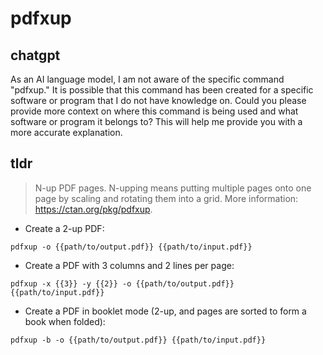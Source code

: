 # pdfxup 
## chatgpt 
As an AI language model, I am not aware of the specific command "pdfxup." It is possible that this command has been created for a specific software or program that I do not have knowledge on. Could you please provide more context on where this command is being used and what software or program it belongs to? This will help me provide you with a more accurate explanation. 

## tldr 
 
> N-up PDF pages.
> N-upping means putting multiple pages onto one page by scaling and rotating them into a grid.
> More information: <https://ctan.org/pkg/pdfxup>.

- Create a 2-up PDF:

`pdfxup -o {{path/to/output.pdf}} {{path/to/input.pdf}}`

- Create a PDF with 3 columns and 2 lines per page:

`pdfxup -x {{3}} -y {{2}} -o {{path/to/output.pdf}} {{path/to/input.pdf}}`

- Create a PDF in booklet mode (2-up, and pages are sorted to form a book when folded):

`pdfxup -b -o {{path/to/output.pdf}} {{path/to/input.pdf}}`
